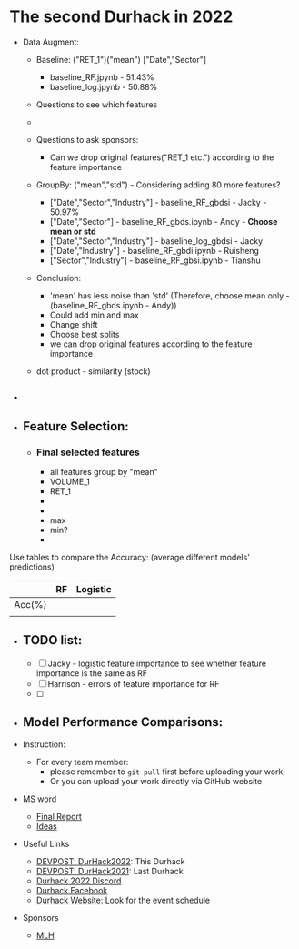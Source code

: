 # The second Durhack in 2022

- Data Augment:

  - Baseline: ("RET_1")("mean") ["Date","Sector"]

    - baseline_RF.jpynb - 51.43%
    - baseline_log.jpynb - 50.88%
  - Questions to see which features
  -
  - Questions to ask sponsors:

    - Can we drop original features("RET_1 etc.") according to the feature importance
  - GroupBy: ("mean","std") - Considering adding 80 more features?

    - ["Date","Sector","Industry"] - baseline_RF_gbdsi - Jacky - 50.97%
    - ["Date","Sector"] - baseline_RF_gbds.ipynb - Andy - **Choose mean or std**
    - ["Date","Sector","Industry"] - baseline_log_gbdsi - Jacky
    - ["Date","Industry"] - baseline_RF_gbdi.ipynb - Ruisheng
    - ["Sector","Industry"] - baseline_RF_gbsi.ipynb - Tianshu
  - Conclusion:

    - 'mean' has less noise than 'std' (Therefore, choose mean only - (baseline_RF_gbds.ipynb - Andy))
    - Could add min and max
    - Change shift
    - Choose best splits
    - we can drop original features according to the feature importance
  - dot product - similarity (stock)
- ## 
- ## Feature Selection:


  - ### Final selected features

    - all features group by "mean"
    - VOLUME_1
    - RET_1
    -
    -
    - max
    - min?
    -

Use tables to compare the Accuracy: (average different models' predictions)


|        | RF | Logistic |
| -------- | ---- | ---------- |
| Acc(%) |    |          |
|        |    |          |

- ## TODO list:


  - [ ] Jacky - logistic feature importance to see whether feature importance is the same as RF
  - [ ] Harrison - errors of feature importance for RF
  - [ ]
- ## Model Performance Comparisons:
- Instruction:

  - For every team member:
    - please remember to ```git pull``` first before uploading your work!
    - Or you can upload your work directly via GitHub website
- MS word

  - [Final Report](https://durhamuniversity-my.sharepoint.com/:w:/g/personal/gldt31_durham_ac_uk/EZX_mdaJ90tJkijEf698WyEBxNfcG5HGmSEaMVDhSvJoSQ?e=7X5nkX)
  - [Ideas](https://durhamuniversity-my.sharepoint.com/:w:/g/personal/gldt31_durham_ac_uk/Ebx6isRb32dGq3DOFPWKx_0BC4BJwWFr7otds2pextGVxg?e=Id591G)
- Useful Links

  - [DEVPOST: DurHack2022](https://durhack-2022-2.devpost.com/?ref_feature=challenge&ref_medium=discover): This Durhack
  - [DEVPOST: DurHack2021](https://durhack2022.devpost.com/?ref_feature=challenge&ref_medium=discover): Last Durhack
  - [Durhack 2022 Discord](durhack.com/discord)
  - [Durhack Facebook](https://www.facebook.com/DurHackEvent)
  - [Durhack Website](https://durhack.com/): Look for the event schedule
- Sponsors

  - [MLH](https://hack.mlh.io/software)
